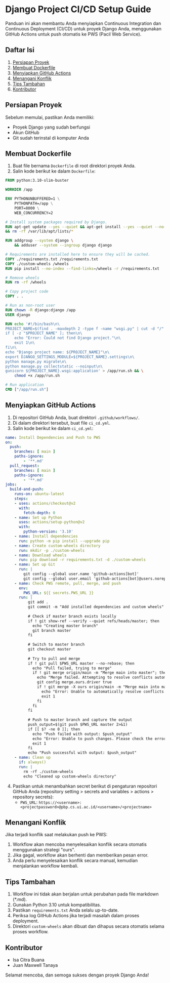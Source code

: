 # Django Project CI/CD Setup Guide

Panduan ini akan membantu Anda menyiapkan Continuous Integration dan Continuous Deployment (CI/CD) untuk proyek Django Anda, menggunakan GitHub Actions untuk push otomatis ke PWS (Pacil Web Service).

## Daftar Isi
1. [Persiapan Proyek](#persiapan-proyek)
2. [Membuat Dockerfile](#membuat-dockerfile)
3. [Menyiapkan GitHub Actions](#menyiapkan-github-actions)
4. [Menangani Konflik](#menangani-konflik)
5. [Tips Tambahan](#tips-tambahan)
6. [Kontributor](#kontributor)

## Persiapan Proyek

Sebelum memulai, pastikan Anda memiliki:
- Proyek Django yang sudah berfungsi
- Akun GitHub
- Git sudah terinstal di komputer Anda

## Membuat Dockerfile

1. Buat file bernama `Dockerfile` di root direktori proyek Anda.
2. Salin kode berikut ke dalam `Dockerfile`:

```dockerfile
FROM python:3.10-slim-buster

WORKDIR /app

ENV PYTHONUNBUFFERED=1 \
    PYTHONPATH=/app \
    PORT=8000 \
    WEB_CONCURRENCY=2

# Install system packages required by Django.
RUN apt-get update --yes --quiet && apt-get install --yes --quiet --no-install-recommends \
&& rm -rf /var/lib/apt/lists/*

RUN addgroup --system django \
    && adduser --system --ingroup django django

# Requirements are installed here to ensure they will be cached.
COPY ./requirements.txt /requirements.txt
COPY ./custom-wheels /wheels
RUN pip install --no-index --find-links=/wheels -r /requirements.txt

# Remove wheels
RUN rm -rf /wheels

# Copy project code
COPY . .

# Run as non-root user
RUN chown -R django:django /app
USER django

RUN echo '#!/bin/bash\n\
PROJECT_NAME=$(find . -maxdepth 2 -type f -name "wsgi.py" | cut -d "/" -f 2)\n\
if [ -z "$PROJECT_NAME" ]; then\n\
    echo "Error: Could not find Django project."\n\
    exit 1\n\
fi\n\
echo "Django project name: ${PROJECT_NAME}"\n\
export DJANGO_SETTINGS_MODULE=${PROJECT_NAME}.settings\n\
python manage.py migrate\n\
python manage.py collectstatic --noinput\n\
gunicorn ${PROJECT_NAME}.wsgi:application' > /app/run.sh && \
    chmod +x /app/run.sh

# Run application
CMD ["/app/run.sh"]
```

## Menyiapkan GitHub Actions

1. Di repositori GitHub Anda, buat direktori `.github/workflows/`.
2. Di dalam direktori tersebut, buat file `ci_cd.yml`.
3. Salin kode berikut ke dalam `ci_cd.yml`:

```yaml
name: Install Dependencies and Push to PWS
on:
  push:
    branches: [ main ]
    paths-ignore:
        - '**.md'
  pull_request:
    branches: [ main ]
    paths-ignore:
        - '**.md'
jobs:
  build-and-push:
    runs-on: ubuntu-latest
    steps:
    - uses: actions/checkout@v2
      with:
        fetch-depth: 0
    - name: Set up Python
      uses: actions/setup-python@v2
      with:
        python-version: '3.10'
    - name: Install dependencies
      run: python -m pip install --upgrade pip
    - name: Create custom-wheels directory
      run: mkdir -p ./custom-wheels
    - name: Download wheels
      run: pip download -r requirements.txt -d ./custom-wheels
    - name: Set up Git
      run: |
        git config --global user.name 'github-actions[bot]'
        git config --global user.email 'github-actions[bot]@users.noreply.github.com'
    - name: Check PWS remote, pull, merge, and push
      env:
        PWS_URL: ${{ secrets.PWS_URL }}
      run: |
          git add .
          git commit -m "Add installed dependencies and custom wheels" || echo "No changes to commit"
          
          # Check if master branch exists locally
          if ! git show-ref --verify --quiet refs/heads/master; then
            echo "Creating master branch"
            git branch master
          fi
          
          # Switch to master branch
          git checkout master
          
          # Try to pull and merge
          if ! git pull $PWS_URL master --no-rebase; then
            echo "Pull failed, trying to merge"
            if ! git merge origin/main -m "Merge main into master"; then
              echo "Merge failed. Attempting to resolve conflicts automatically."
              git config merge.ours.driver true
              if ! git merge -X ours origin/main -m "Merge main into master (ours strategy)"; then
                echo "Error: Unable to automatically resolve conflicts. Manual intervention required."
                exit 1
              fi
            fi
          fi
          
          # Push to master branch and capture the output
          push_output=$(git push $PWS_URL master 2>&1)
          if [[ $? -ne 0 ]]; then
            echo "Push failed with output: $push_output"
            echo "Error: Unable to push changes. Please check the error message above and resolve any conflicts manually."
            exit 1
          fi
          echo "Push successful with output: $push_output"
    - name: Clean up
      if: always()
      run: |
        rm -rf ./custom-wheels
        echo "Cleaned up custom-wheels directory"
```

4. Pastikan untuk menambahkan secret berikut di pengaturan repositori GitHub Anda (repository setting > secrets and variables > actions > repository secrets):
   - `PWS_URL`: `https://<username>:<projectpassword>@pbp.cs.ui.ac.id/<username>/<projectname>`

## Menangani Konflik

Jika terjadi konflik saat melakukan push ke PWS:
1. Workflow akan mencoba menyelesaikan konflik secara otomatis menggunakan strategi "ours".
2. Jika gagal, workflow akan berhenti dan memberikan pesan error.
3. Anda perlu menyelesaikan konflik secara manual, kemudian menjalankan workflow kembali.

## Tips Tambahan

1. Workflow ini tidak akan berjalan untuk perubahan pada file markdown (*.md).
2. Gunakan Python 3.10 untuk kompatibilitas.
3. Pastikan `requirements.txt` Anda selalu up-to-date.
4. Periksa log GitHub Actions jika terjadi masalah dalam proses deployment.
5. Direktori `custom-wheels` akan dibuat dan dihapus secara otomatis selama proses workflow.

## Kontributor

- Isa Citra Buana
- Juan Maxwell Tanaya

Selamat mencoba, dan semoga sukses dengan proyek Django Anda!
